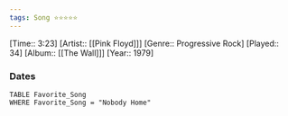 ```yaml
---
tags: Song ⭐⭐⭐⭐⭐ 
---
```

[Time:: 3:23]
[Artist:: [[Pink Floyd]]]
[Genre:: Progressive Rock]
[Played:: 34]
[Album:: [[The Wall]]]
[Year:: 1979]
### Dates
````dataview
TABLE Favorite_Song
WHERE Favorite_Song = "Nobody Home"
````